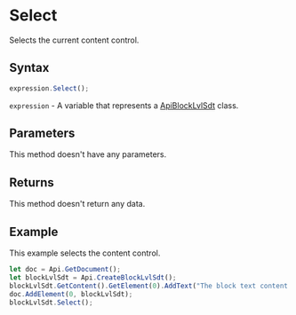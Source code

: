 # Select

Selects the current content control.

## Syntax

```javascript
expression.Select();
```

`expression` - A variable that represents a [ApiBlockLvlSdt](../ApiBlockLvlSdt.md) class.

## Parameters

This method doesn't have any parameters.

## Returns

This method doesn't return any data.

## Example

This example selects the content control.

```javascript editor-docx
let doc = Api.GetDocument();
let blockLvlSdt = Api.CreateBlockLvlSdt();
blockLvlSdt.GetContent().GetElement(0).AddText("The block text content control is selected.");
doc.AddElement(0, blockLvlSdt);
blockLvlSdt.Select();
```
